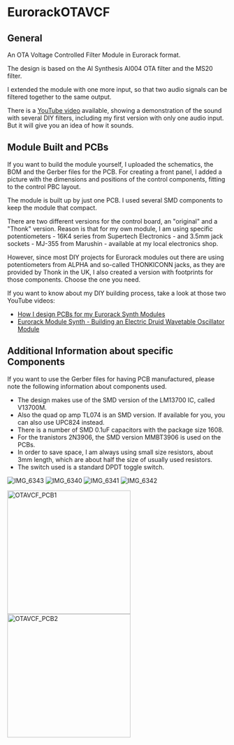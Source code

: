 # EurorackOTAVCF
## General
An OTA Voltage Controlled Filter Module in Eurorack format.

The design is based on the AI Synthesis AI004 OTA filter and the MS20 filter.

I extended the module with one more input, so that two audio signals can be filtered together to the same output.

There is a [YouTube video](https://www.youtube.com/watch?v=-D7pCkikvYc) available, showing a demonstration of the sound with several DIY filters, including my first version with only one audio input. But it will give you an idea of how it sounds.

## Module Built and PCBs
If you want to build the module yourself, I uploaded the schematics, the BOM and the Gerber files for the PCB.
For creating a front panel, I added a picture with the dimensions and positions of the control components, fitting to the control PBC layout.

The module is built up by just one PCB. I used several SMD components to keep the module that compact.

There are two different versions for the control board, an "original" and a "Thonk" version.
Reason is that for my own module, I am using specific potentiometers - 16K4 series from Supertech Electronics - and 3.5mm jack sockets - MJ-355 from Marushin - available at my local electronics shop.

However, since most DIY projects for Eurorack modules out there are using potentiometers from ALPHA and so-called THONKICONN jacks, as they are provided by Thonk in the UK, I also created a version with footprints for those components.
Choose the one you need.

If you want to know about my DIY building process, take a look at those two YouTube videos:
- [How I design PCBs for my Eurorack Synth Modules](https://youtu.be/pXtuV9Pv-m4)
- [Eurorack Module Synth - Building an Electric Druid Wavetable Oscillator Module](https://youtu.be/ECpdo4HfqLg)

## Additional Information about specific Components
If you want to use the Gerber files for having PCB manufactured, please note the following information about components used.

- The design makes use of the SMD version of the LM13700 IC, called V13700M.
- Also the quad op amp TL074 is an SMD version. If available for you, you can also use UPC824 instead.
- There is a number of SMD 0.1uF capacitors with the package size 1608.
- For the tranistors 2N3906, the SMD version MMBT3906 is used on the PCBs.
- In order to save space, I am always using small size resistors, about 3mm length, which are about half the size of usually used resistors.
- The switch used is a standard DPDT toggle switch.

![IMG_6343](https://user-images.githubusercontent.com/97026614/177080378-07952f73-b5d9-4510-971c-8f1b7d224b1a.jpeg)
![IMG_6340](https://user-images.githubusercontent.com/97026614/177080409-bca12c19-b519-4536-8bb6-8a8cd1d2fd66.jpeg)
![IMG_6341](https://user-images.githubusercontent.com/97026614/177080449-c65c9187-702c-4b1d-a679-37ca9b6846d3.jpeg)
![IMG_6342](https://user-images.githubusercontent.com/97026614/177080460-54069363-72d8-4546-b3f9-da8439e1579f.jpeg)

<img width="282" alt="OTAVCF_PCB1" src="https://user-images.githubusercontent.com/97026614/177075769-852c615e-270a-4616-aefa-c97f214e308f.png">
<img width="282" alt="OTAVCF_PCB2" src="https://user-images.githubusercontent.com/97026614/177075802-ea320aa6-6ea8-4929-b313-cb34a2f4e64f.png">
